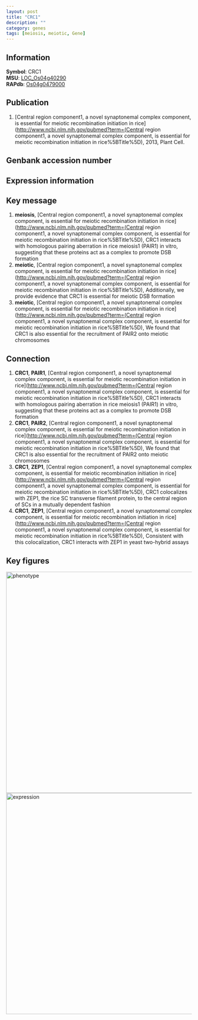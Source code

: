 ```yaml
---
layout: post
title: "CRC1"
description: ""
category: genes
tags: [meiosis, meiotic, Gene]
---
```


## Information
__Symbol__: CRC1  
__MSU__: [LOC_Os04g40290](http://rice.plantbiology.msu.edu/cgi-bin/ORF_infopage.cgi?orf=LOC_Os04g40290)  
__RAPdb__: [Os04g0479000](http://rapdb.dna.affrc.go.jp/viewer/gbrowse_details/irgsp1?name=Os04g0479000)  

## Publication
1. [Central region component1, a novel synaptonemal complex component, is essential for meiotic recombination initiation in rice](http://www.ncbi.nlm.nih.gov/pubmed?term=(Central region component1, a novel synaptonemal complex component, is essential for meiotic recombination initiation in rice%5BTitle%5D), 2013, Plant Cell.

## Genbank accession number

## Expression information

## Key message
1. __meiosis__, [Central region component1, a novel synaptonemal complex component, is essential for meiotic recombination initiation in rice](http://www.ncbi.nlm.nih.gov/pubmed?term=(Central region component1, a novel synaptonemal complex component, is essential for meiotic recombination initiation in rice%5BTitle%5D),  CRC1 interacts with homologous pairing aberration in rice meiosis1 (PAIR1) in vitro, suggesting that these proteins act as a complex to promote DSB formation
2. __meiotic__, [Central region component1, a novel synaptonemal complex component, is essential for meiotic recombination initiation in rice](http://www.ncbi.nlm.nih.gov/pubmed?term=(Central region component1, a novel synaptonemal complex component, is essential for meiotic recombination initiation in rice%5BTitle%5D),  Additionally, we provide evidence that CRC1 is essential for meiotic DSB formation
3. __meiotic__, [Central region component1, a novel synaptonemal complex component, is essential for meiotic recombination initiation in rice](http://www.ncbi.nlm.nih.gov/pubmed?term=(Central region component1, a novel synaptonemal complex component, is essential for meiotic recombination initiation in rice%5BTitle%5D),  We found that CRC1 is also essential for the recruitment of PAIR2 onto meiotic chromosomes

## Connection
1. __CRC1__, __PAIR1__, [Central region component1, a novel synaptonemal complex component, is essential for meiotic recombination initiation in rice](http://www.ncbi.nlm.nih.gov/pubmed?term=(Central region component1, a novel synaptonemal complex component, is essential for meiotic recombination initiation in rice%5BTitle%5D),  CRC1 interacts with homologous pairing aberration in rice meiosis1 (PAIR1) in vitro, suggesting that these proteins act as a complex to promote DSB formation
2. __CRC1__, __PAIR2__, [Central region component1, a novel synaptonemal complex component, is essential for meiotic recombination initiation in rice](http://www.ncbi.nlm.nih.gov/pubmed?term=(Central region component1, a novel synaptonemal complex component, is essential for meiotic recombination initiation in rice%5BTitle%5D),  We found that CRC1 is also essential for the recruitment of PAIR2 onto meiotic chromosomes
3. __CRC1__, __ZEP1__, [Central region component1, a novel synaptonemal complex component, is essential for meiotic recombination initiation in rice](http://www.ncbi.nlm.nih.gov/pubmed?term=(Central region component1, a novel synaptonemal complex component, is essential for meiotic recombination initiation in rice%5BTitle%5D),  CRC1 colocalizes with ZEP1, the rice SC transverse filament protein, to the central region of SCs in a mutually dependent fashion
4. __CRC1__, __ZEP1__, [Central region component1, a novel synaptonemal complex component, is essential for meiotic recombination initiation in rice](http://www.ncbi.nlm.nih.gov/pubmed?term=(Central region component1, a novel synaptonemal complex component, is essential for meiotic recombination initiation in rice%5BTitle%5D),  Consistent with this colocalization, CRC1 interacts with ZEP1 in yeast two-hybrid assays

## Key figures
<img src="http://ricencode.github.io/images/CRC1.pheno.png" alt="phenotype"  style="width: 600px;"/>

<img src="http://ricencode.github.io/images/CRC1.exp.png" alt="expression"  style="width: 600px;"/>


